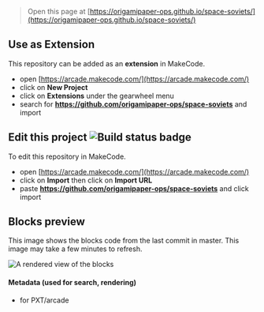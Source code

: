  


> Open this page at [https://origamipaper-ops.github.io/space-soviets/](https://origamipaper-ops.github.io/space-soviets/)

## Use as Extension

This repository can be added as an **extension** in MakeCode.

* open [https://arcade.makecode.com/](https://arcade.makecode.com/)
* click on **New Project**
* click on **Extensions** under the gearwheel menu
* search for **https://github.com/origamipaper-ops/space-soviets** and import

## Edit this project ![Build status badge](https://github.com/origamipaper-ops/space-soviets/workflows/MakeCode/badge.svg)

To edit this repository in MakeCode.

* open [https://arcade.makecode.com/](https://arcade.makecode.com/)
* click on **Import** then click on **Import URL**
* paste **https://github.com/origamipaper-ops/space-soviets** and click import

## Blocks preview

This image shows the blocks code from the last commit in master.
This image may take a few minutes to refresh.

![A rendered view of the blocks](https://github.com/origamipaper-ops/space-soviets/raw/master/.github/makecode/blocks.png)

#### Metadata (used for search, rendering)

* for PXT/arcade
<script src="https://makecode.com/gh-pages-embed.js"></script><script>makeCodeRender("{{ site.makecode.home_url }}", "{{ site.github.owner_name }}/{{ site.github.repository_name }}");</script>
